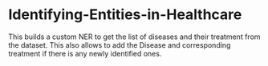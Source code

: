 # Identifying-Entities-in-Healthcare
This builds a custom NER to get the list of diseases and their treatment from the dataset. This also allows to add the Disease and corresponding treatment if there is any newly identified ones. 
